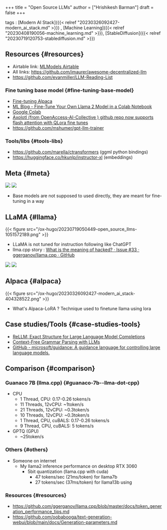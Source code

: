 +++
title = "Open Source LLMs"
author = ["Hrishikesh Barman"]
draft = false
+++

tags
: [Modern AI Stack]({{< relref "20230326092427-modern_ai_stack.md" >}}) , [Machine Learning]({{< relref "20230408190056-machine_learning.md" >}}), [StableDiffusion]({{< relref "20230719120753-stablediffusion.md" >}})


## Resources {#resources}

-   Airtable link: [MLModels Airtable](https://airtable.com/appWjub9re6jaNTpA/tbly7fUiGaBkTVKvw/viwuTtXhizXBK9ybF?blocks=hide)
-   All links: <https://github.com/imaurer/awesome-decentralized-llm>
-   <https://github.com/evanmiller/LLM-Reading-List>


### Fine tuning base model {#fine-tuning-base-model}

-   [Fine-tuning Alpaca](https://www.youtube.com/watch?v=4-Q50fmq7Uw)
-   [ML Blog - Fine-Tune Your Own Llama 2 Model in a Colab Notebook](https://mlabonne.github.io/blog/posts/Fine_Tune_Your_Own_Llama_2_Model_in_a_Colab_Notebook.html)
-   [Google Colab](https://colab.research.google.com/drive/1Zmaceu65d7w4Tcd-cfnZRb6k_Tcv2b8g)
-   [Axolotl (from OpenAccess-AI-Collective ) github repo now supports flash attention with QLora fine tunes](https://www.reddit.com/r/LocalLLaMA/comments/15htqa9/axolotl_from_openaccessaicollective_github_repo/)
-   <https://github.com/mshumer/gpt-llm-trainer>


### Tools/libs {#tools-libs}

-   <https://github.com/marella/ctransformers> (ggml python bindings)
-   <https://huggingface.co/hkunlp/instructor-xl> (embeddings)


## Meta {#meta}

![](/ox-hugo/20230326092427-modern_ai_stack-1144765404.png)
![](/ox-hugo/20230719050449-open_source_llms-314571890.png)

-   Base models are not supposed to used directly, they are meant for fine-tuning in a way


## LLaMA {#llama}

{{< figure src="/ox-hugo/20230719050449-open_source_llms-1051572189.png" >}}

-   LLaMA is not tuned for instruction following like ChatGPT
-   llma.cpp story : [What is the meaning of hacked? · Issue #33 · ggerganov/llama.cpp · GitHub](https://github.com/ggerganov/llama.cpp/issues/33#issuecomment-1465108022)

![](/ox-hugo/20230326092427-modern_ai_stack-179978562.png)
![](/ox-hugo/20230326092427-modern_ai_stack-1028578828.png)


## Alpaca {#alpaca}

{{< figure src="/ox-hugo/20230326092427-modern_ai_stack-404328522.png" >}}

-   What's Alpaca-LoRA ? Technique used to finetune llama using lora


## Case studies/Tools {#case-studies-tools}

-   [ReLLM: Exact Structure for Large Language Model Completions](https://matt-rickard.com/rellm)
-   [Context-Free Grammar Parsing with LLMs](https://matt-rickard.com/context-free-grammar-parsing-with-llms)
-   [GitHub - microsoft/guidance: A guidance language for controlling large language models.](https://github.com/microsoft/guidance)


## Comparison {#comparison}


### Guanaco 7B (llma.cpp) {#guanaco-7b--llma-dot-cpp}

-   CPU
    -   1 Thread, CPU: 0.17-0.26 tokens/s
    -   11 Threads, 12vCPU: ~1token/s
    -   21 Threads, 12vCPU: ~0.3token/s
    -   10 Threads, 12vCPU: ~0.3token/s
    -   1 Thread, CPU, cuBALS: 0.17-0.26 tokens/s
    -   9 Thread, CPU, cuBALS: 5 tokens/s
-   GPTQ (GPU)
    -   ~25token/s


### Others {#others}

-   Someone on internet
    -   My llama2 inference performance on desktop RTX 3060
        -   5bit quantization (llama.cpp with cuda)
            -   47 tokens/sec (21ms/token) for llama7b
            -   27 tokens/sec (37ms/token) for llama13b using


### Resources {#resources}

-   <https://github.com/ggerganov/llama.cpp/blob/master/docs/token_generation_performance_tips.md>
-   <https://github.com/oobabooga/text-generation-webui/blob/main/docs/Generation-parameters.md>
